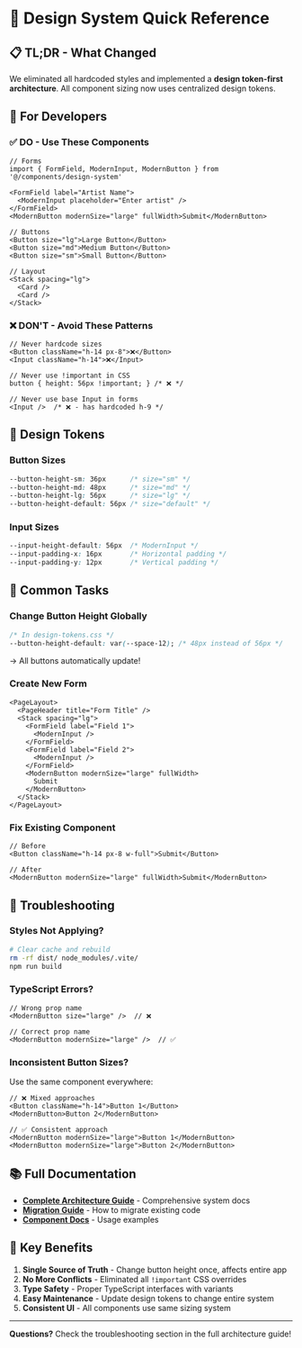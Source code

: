 # 🚀 Design System Quick Reference

## 📋 **TL;DR - What Changed**

We eliminated all hardcoded styles and implemented a **design token-first architecture**. All component sizing now uses centralized design tokens.

## 🎯 **For Developers**

### **✅ DO - Use These Components**

```tsx
// Forms
import { FormField, ModernInput, ModernButton } from '@/components/design-system'

<FormField label="Artist Name">
  <ModernInput placeholder="Enter artist" />
</FormField>
<ModernButton modernSize="large" fullWidth>Submit</ModernButton>

// Buttons
<Button size="lg">Large Button</Button>
<Button size="md">Medium Button</Button>
<Button size="sm">Small Button</Button>

// Layout
<Stack spacing="lg">
  <Card />
  <Card />
</Stack>
```

### **❌ DON'T - Avoid These Patterns**

```tsx
// Never hardcode sizes
<Button className="h-14 px-8">❌</Button>
<Input className="h-14">❌</Input>

// Never use !important in CSS
button { height: 56px !important; } /* ❌ */

// Never use base Input in forms
<Input />  /* ❌ - has hardcoded h-9 */
```

## 🎨 **Design Tokens**

### **Button Sizes**
```css
--button-height-sm: 36px      /* size="sm" */
--button-height-md: 48px      /* size="md" */  
--button-height-lg: 56px      /* size="lg" */
--button-height-default: 56px /* size="default" */
```

### **Input Sizes**
```css
--input-height-default: 56px  /* ModernInput */
--input-padding-x: 16px       /* Horizontal padding */
--input-padding-y: 12px       /* Vertical padding */
```

## 🔧 **Common Tasks**

### **Change Button Height Globally**
```css
/* In design-tokens.css */
--button-height-default: var(--space-12); /* 48px instead of 56px */
```
→ All buttons automatically update!

### **Create New Form**
```tsx
<PageLayout>
  <PageHeader title="Form Title" />
  <Stack spacing="lg">
    <FormField label="Field 1">
      <ModernInput />
    </FormField>
    <FormField label="Field 2">
      <ModernInput />
    </FormField>
    <ModernButton modernSize="large" fullWidth>
      Submit
    </ModernButton>
  </Stack>
</PageLayout>
```

### **Fix Existing Component**
```tsx
// Before
<Button className="h-14 px-8 w-full">Submit</Button>

// After  
<ModernButton modernSize="large" fullWidth>Submit</ModernButton>
```

## 🚨 **Troubleshooting**

### **Styles Not Applying?**
```bash
# Clear cache and rebuild
rm -rf dist/ node_modules/.vite/
npm run build
```

### **TypeScript Errors?**
```tsx
// Wrong prop name
<ModernButton size="large" />  // ❌

// Correct prop name  
<ModernButton modernSize="large" />  // ✅
```

### **Inconsistent Button Sizes?**
Use the same component everywhere:
```tsx
// ❌ Mixed approaches
<Button className="h-14">Button 1</Button>
<ModernButton>Button 2</ModernButton>

// ✅ Consistent approach
<ModernButton modernSize="large">Button 1</ModernButton>
<ModernButton modernSize="large">Button 2</ModernButton>
```

## 📚 **Full Documentation**

- **[Complete Architecture Guide](./DESIGN_SYSTEM_ARCHITECTURE.md)** - Comprehensive system docs
- **[Migration Guide](./MIGRATION_TO_DESIGN_TOKENS.md)** - How to migrate existing code
- **[Component Docs](./src/components/design-system/README.md)** - Usage examples

## 🎉 **Key Benefits**

1. **Single Source of Truth** - Change button height once, affects entire app
2. **No More Conflicts** - Eliminated all `!important` CSS overrides  
3. **Type Safety** - Proper TypeScript interfaces with variants
4. **Easy Maintenance** - Update design tokens to change entire system
5. **Consistent UI** - All components use same sizing system

---

**Questions?** Check the troubleshooting section in the full architecture guide!

